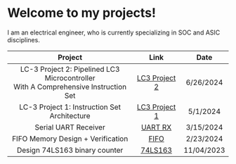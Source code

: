 # Welcome to my projects!

I am an electrical engineer, who is currently specializing in SOC and ASIC disciplines.

| Project | Link | Date
| :---: | :---: | :---: |
| LC-3 Project 2: Pipelined LC3 Microcontroller <br> With A Comprehensive Instruction Set | [LC3 Project 2](lc3-controller-project2) | 6/26/2024
| LC-3 Project 1: Instruction Set Architecture | [LC3 Project 1](lc3-controller-project1) | 5/1/2024
| Serial UART Receiver | [UART RX](serial-uart-receiver) | 3/15/2024
| FIFO Memory Design + Verification | [FIFO](fifo) | 2/23/2024
| Design 74LS163 binary counter | [74LS163](74LS163-binary-counter.md) | 11/04/2023
